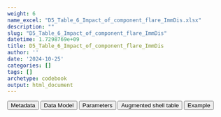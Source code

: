 ```yaml
---
weight: 6
name_excel: "D5_Table_6_Impact_of_component_flare_ImmDis.xlsx"
description: ""
slug: "D5_Table_6_Impact_of_component_flare_ImmDis"
datetime: 1.7298769e+09
title: D5_Table_6_Impact_of_component_flare_ImmDis
author: ''
date: '2024-10-25'
categories: []
tags: []
archetype: codebook
output: html_document
---
```


<script src="/rmarkdown-libs/core-js/shim.min.js"></script>
<script src="/rmarkdown-libs/react/react.min.js"></script>
<script src="/rmarkdown-libs/react/react-dom.min.js"></script>
<script src="/rmarkdown-libs/reactwidget/react-tools.umd.cjs"></script>
<script src="/rmarkdown-libs/htmlwidgets/htmlwidgets.js"></script>
<link href="/rmarkdown-libs/reactable/reactable.css" rel="stylesheet" />
<script src="/rmarkdown-libs/reactable-binding/reactable.js"></script>
<div class="tab">
<button class="tablinks" onclick="openCity(event, &#39;Metadata&#39;)" id="defaultOpen">Metadata</button>
<button class="tablinks" onclick="openCity(event, &#39;Data Model&#39;)">Data Model</button>
<button class="tablinks" onclick="openCity(event, &#39;Parameters&#39;)">Parameters</button>
<button class="tablinks" onclick="openCity(event, &#39;Augmented shell table&#39;)">Augmented shell table</button>
<button class="tablinks" onclick="openCity(event, &#39;Example&#39;)">Example</button>
</div>
<div id="Metadata" class="tabcontent">
<div id="htmlwidget-1" class="reactable html-widget" style="width:auto;height:600px;"></div>
<script type="application/json" data-for="htmlwidget-1">{"x":{"tag":{"name":"Reactable","attribs":{"data":{"metadata_name":["Name of the dataset","Content of the dataset","Unit of observation","Dataset where the list of UoOs is fully listed and with 1 record per UoO","How many observations per UoO","NxUoO","Variables capturing the UoO","Primary key","Parameters",null,null,null,null,null,null,null,null,null,null,null],"metadata_content":["D5_Table_9_Impact_of_component_flare_{ds}_{ImmDis}","Impact on the cumulative incidence of first flare of {ImmDis} of combining the building blocks in the algorithm","Algorithm entering the analysis",null,"1","1","Algorithm","Algorithm","ImmDis",null,null,null,null,null,null,null,null,null,null,null]},"columns":[{"id":"metadata_name","name":"metadata_name","type":"character"},{"id":"metadata_content","name":"metadata_content","type":"character"}],"sortable":false,"searchable":true,"pagination":false,"highlight":true,"bordered":true,"striped":true,"style":{"maxWidth":1800},"height":"600px","dataKey":"e83ff358bcde09060b9e55c54aea5ca8"},"children":[]},"class":"reactR_markup"},"evals":[],"jsHooks":[]}</script>
</div>
<div id="Data Model" class="tabcontent">
<div id="htmlwidget-2" class="reactable html-widget" style="width:auto;height:600px;"></div>
<script type="application/json" data-for="htmlwidget-2">{"x":{"tag":{"name":"Reactable","attribs":{"data":{"Varname":["Algorithms","N","Total in the component (left-hand OR right-hand)","Left-hand","Right-hand","Unique contribution of the left-hand component (left-hand AND NOT right-hand)","Both components (left-hand AND right-hand)","Unique contribution of the right-hand component (right-hand AND NOT left-hand)",null,null,null,null,null,null,null,null,null,null,null,null],"Description":["Ordering and names of the algorithm\r\nFrom 1 to 6: components of the flares, as listed in D4_component_dataset_{ImmDis}\r\nFrom 7 to 10: composites of the previous\r\nFrom 11 to 20: comparison between elements in 1-10","Number of persons identified by this algorithm","Total persons in this algorithm, per 1000 persons entering the follow -up in the cohort of {ImmDis}","If this is a comparison: total persons in the left-hand component of the comparison of this algorithm, per 1000 persons entering the follow -up in the cohort of {ImmDis}","If this is a comparison: total persons in the right-hand component of the comparison of this algorithm, per 1000 persons entering the follow -up in the cohort of {ImmDis}","If this is a comparison: total persons in the left-hand component of the comparison of this algorithm, except those that are in the overlap, per 1000 persons entering the follow -up in the cohort of {ImmDis}","If this is a comparison: total persons in the overlap between both components, per 1000 persons entering the follow -up in the cohort of {ImmDis}","If this is a comparison: total persons in the right-hand component of the comparison of this algorithm, except those that are in the overlap, per 1000 persons entering the follow -up in the cohort of {ImmDis}",null,null,null,null,null,null,null,null,null,null,null,null],"Format":[null,"character","float approximated to the 1stdecimal  digit","float approximated to the 1stdecimal  digit","float approximated to the 1stdecimal  digit","float approximated to the 1stdecimal  digit","float approximated to the 1stdecimal  digit","float approximated to the 1stdecimal  digit",null,null,null,null,null,null,null,null,null,null,null,null],"Vocabulary":["1: Diagnoses\r\n2: Medicines\r\n3: Procedures\r\n4: Emergency\r\n5: Hospitalization\r\n6: Flare\r\n7: Dia + flares (1 or 6)\r\n8: ER + H (4 or 5)\r\n9: Dia + flares + ER + H (7 or 8)\r\n10: Med + proc (2 or 3)\r\n11: Diagnosis vs flares (1 vs 6)\r\n12: ER vs H (4 vs 5)\r\n13: (Dia + flares) vs medicines (7 vs 2)\r\n14: (Dia + flares) vs procedures (7 vs 3)\r\n15: (ER + H) vs medicines (8 vs 2)\r\n16: (ER + H) vs procedures (8 vs 3)\r\n17: (Dia + flares) vs (ER + H) (7 vs 8)\r\n18: (Dia + flares + ER + H) vs medicines (9 vs 2)\r\n19: (Dia + flares + ER + H) vs procedures (9 vs 3)\r\n20: (Dia + flares + ER + H) vs (med + proc)  (9 vs 10)\r\n",null,null,null,null,null,null,null,null,null,null,null,null,null,null,null,null,null,null,null],"Description / Notes":["for ordering >= 10 this is a comparison between a left-hand component (the algorithm described before the word 'vs') and a right-hand component  (the algorithm described after the word 'vs')","This is masked as '< 5' if they are >0 and < 5",null,"this makes sense only if there is a comparison, therefore if ordering >= 10\\","this makes sense only if there is a comparison, therefore if ordering >= 10\\","this makes sense only if there is a comparison, therefore if ordering >= 10\\","this makes sense only if there is a comparison, therefore if ordering >= 10\\","this makes sense only if there is a comparison, therefore if ordering >= 10\\",null,null,null,null,null,null,null,null,null,null,null,null],"Parameters":["ImmDis","ImmDis","ImmDis","ImmDis","ImmDis","ImmDis","ImmDis","ImmDis",null,null,null,null,null,null,null,null,null,null,null,null],"Source tables and variables":[null,null,"D4_component_dataset_{ImmDis}/N",null,null,null,null,null,null,null,null,null,null,null,null,null,null,null,null,null],"Retrieved":[null,null,null,null,null,null,null,null,null,null,null,null,null,null,null,null,null,null,null,null],"Calculated":[null,null,"yes","yes","yes","yes","yes","yes",null,null,null,null,null,null,null,null,null,null,null,null],"Algorithm_id":[null,null,null,null,null,null,null,null,null,null,null,null,null,null,null,null,null,null,null,null],"Rule":[null,"sum up all the numbers in the column D4_component_dataset_{ImmDis}/N corresponding to rows where is_flare_XXX == 1 for all building blocks XXX that belong to this algortihm","1000*Total in the component (left-hand OR right-hand)/sum of all N in D4_component_dataset_{ImmDis}/N","1000*(sum up all the numbers in the column D4_component_dataset_{ImmDis}/N corresponding to rows where is_flare_XXX == 1 for all building blocks XXX that belong to the left hand component of this algorithm)sum of all N in D4_component_dataset_{ImmDis}/N","1000*(sum up all the numbers in the column D4_component_dataset_{ImmDis}/N corresponding to rows where is_flare_XXX == 1 for all building blocks XXX that belong to the right hand component of this algorithm)/sum of all N in D4_component_dataset_{ImmDis}/N","1000*(sum up all the numbers in the column D4_component_dataset_{ImmDis}/N corresponding to rows where is_flare_XXX == 1 for all building blocks XXX that belong to the left- hand component of this algorithm, but not to the right-hand component)/sum of all N in D4_component_dataset_{ImmDis}/N","1000*(sum up all the numbers in the column D4_component_dataset_{ImmDis}/N corresponding to rows where is_flare_XXX == 1 for all building blocks XXX that belong to BOTH the left- hand and the right-hand components of this algorithm)/sum of all N in D4_component_dataset_{ImmDis}/N","1000*(sum up all the numbers in the column D4_component_dataset_{ImmDis}/N corresponding to rows where is_flare_XXX == 1 for all building blocks XXX that belong to the right-hand component of this algorithm, but not to the left-hand component)/sum of all N in D4_component_dataset_{ImmDis}/N",null,null,null,null,null,null,null,null,null,null,null,null]},"columns":[{"id":"Varname","name":"Varname","type":"character"},{"id":"Description","name":"Description","type":"character"},{"id":"Format","name":"Format","type":"character"},{"id":"Vocabulary","name":"Vocabulary","type":"character"},{"id":"Description / Notes","name":"Description / Notes","type":"character"},{"id":"Parameters","name":"Parameters","type":"character"},{"id":"Source tables and variables","name":"Source tables and variables","type":"character"},{"id":"Retrieved","name":"Retrieved","type":"logical"},{"id":"Calculated","name":"Calculated","type":"character"},{"id":"Algorithm_id","name":"Algorithm_id","type":"logical"},{"id":"Rule","name":"Rule","type":"character"}],"sortable":false,"searchable":true,"pagination":false,"highlight":true,"bordered":true,"striped":true,"style":{"maxWidth":1800},"height":"600px","dataKey":"44405275c354132e6e79917c2c185185"},"children":[]},"class":"reactR_markup"},"evals":[],"jsHooks":[]}</script>
</div>
<div id="Parameters" class="tabcontent">
<div id="htmlwidget-3" class="reactable html-widget" style="width:auto;height:600px;"></div>
<script type="application/json" data-for="htmlwidget-3">{"x":{"tag":{"name":"Reactable","attribs":{"data":{"parameter":["ImmDis","ImmDis","ImmDis","ImmDis","ImmDis","ImmDis","ImmDis","ImmDis","ImmDis","ImmDis","ds","ds","ds","ds","ds","ds","ds","ds","ds","ds"],"value":["E_GRAVES_AESI","Im_HASHIMOTO_AESI","V_PAN_AESI","M_ARTRHEU_AESI","M_ARTPSORIATIC_AESI","N_DEMYELMS_AESI","SK_ERYTHEMANODOSUM_AESI","Im_SLE_AESI","D_ULCERATIVECOLITIS_AESI","D_HEPATITISAUTOIMMUNE_AESI","BIFAP","SIDIAP","VID","EPICHRON","PEDIANET","DNR","NNR","FHR","SNDS","CPRD"],"label":["Graves","Hashimoto","Polyarteritis nodose","Rheumatoid arthritis","Psoriatic arthritis","Multiple sclerosis","Erythema nodosum","SLE","Ulcerative colitis","Autoimmune hepatitis",null,null,null,null,null,null,null,null,null,null],"parameter_in_program":["immune_diseases_in_the_study","immune_diseases_in_the_study","immune_diseases_in_the_study","immune_diseases_in_the_study","immune_diseases_in_the_study","immune_diseases_in_the_study","immune_diseases_in_the_study","immune_diseases_in_the_study","immune_diseases_in_the_study","immune_diseases_in_the_study",null,null,null,null,null,null,null,null,null,null],"set_in_step":[null,null,null,null,null,null,null,null,null,null,null,null,null,null,null,null,null,null,null,null],"notes":[null,null,null,null,null,null,null,null,null,null,null,null,null,null,null,null,null,null,null,null]},"columns":[{"id":"parameter","name":"parameter","type":"character"},{"id":"value","name":"value","type":"character"},{"id":"label","name":"label","type":"character"},{"id":"parameter_in_program","name":"parameter_in_program","type":"character"},{"id":"set_in_step","name":"set_in_step","type":"logical"},{"id":"notes","name":"notes","type":"logical"}],"sortable":false,"searchable":true,"pagination":false,"highlight":true,"bordered":true,"striped":true,"style":{"maxWidth":1800},"height":"600px","dataKey":"b91652d57bed09fdd744be2a56d456f6"},"children":[]},"class":"reactR_markup"},"evals":[],"jsHooks":[]}</script>
</div>
<div id="Augmented shell table" class="tabcontent">
<div id="htmlwidget-4" class="reactable html-widget" style="width:auto;height:600px;"></div>
<script type="application/json" data-for="htmlwidget-4">{"x":{"tag":{"name":"Reactable","attribs":{"data":{"...1":["Algorithms",null,null,"1: Diagnoses","2: Medicines","3: Procedures","4: Emergency","5: Hospitalization","6: Flare","7: Dia + flares (1 or 6)","8: ER + H (4 or 5)","9: Dia + flares + ER + H (7 or 8)","10: Med + proc (2 or 3)","11: Diagnosis vs flares (1 vs 6)","12: ER vs H (4 vs 5)","13: (Dia + flares) vs medicines (7 vs 2)","14: (Dia + flares) vs procedures (7 vs 3)","15: (ER + H) vs medicines (8 vs 2)","16: (ER + H) vs procedures (8 vs 3)","17: (Dia + flares) vs (ER + H) (7 vs 8)"],"Cumulative incidence per 1,000 persons in one year1 ":["Left-hand OR  ","right-hand ","(Total) ",null,null,null,null,null,null,null,null,null,null,null,null,null,null,null,null,null],"...3":["Left-hand ","only ",null,null,null,null,null,null,null,null,null,null,null,null,null,null,null,null,null,null],"...4":["Right-hand ","only ",null,null,null,null,null,null,null,null,null,null,null,null,null,null,null,null,null,null],"...5":["Left-hand AND ","Right-hand ","(overlap) ",null,null,null,null,null,null,null,null,null,null,null,null,null,null,null,null,null],"...6":["Left-hand AND NOT ","Right-hand ","(Left-hand unique contribution) ",null,null,null,null,null,null,null,null,null,null,null,null,null,null,null,null,null],"...7":["Right-hand AND NOT ","Left-hand ","(Right-hand unique contribution) ",null,null,null,null,null,null,null,null,null,null,null,null,null,null,null,null,null]},"columns":[{"id":"...1","name":"...1","type":"character"},{"id":"Cumulative incidence per 1,000 persons in one year1 ","name":"Cumulative incidence per 1,000 persons in one year1 ","type":"character"},{"id":"...3","name":"...3","type":"character"},{"id":"...4","name":"...4","type":"character"},{"id":"...5","name":"...5","type":"character"},{"id":"...6","name":"...6","type":"character"},{"id":"...7","name":"...7","type":"character"}],"sortable":false,"searchable":true,"pagination":false,"highlight":true,"bordered":true,"striped":true,"style":{"maxWidth":1800},"height":"600px","dataKey":"f1e2cef184c48724f4556e14de0eb2bc"},"children":[]},"class":"reactR_markup"},"evals":[],"jsHooks":[]}</script>
</div>
<div id="Example" class="tabcontent">
<div id="htmlwidget-5" class="reactable html-widget" style="width:auto;height:600px;"></div>
<script type="application/json" data-for="htmlwidget-5">{"x":{"tag":{"name":"Reactable","attribs":{"data":{"Algorithm":["1: Diagnoses","2: Medicines","3: Procedures","4: Emergency","5: Hospitalization","6: Flare","7: Dia + flares (1 or 6)","8: ER + H (4 or 5)","9: Dia + flares + ER + H (7 or 8)","10: Med + proc (2 or 3)","11: Diagnosis vs flares (1 vs 6)","12: ER vs H (4 vs 5)","13: (Dia + flares) vs medicines (7 vs 2)","14: (Dia + flares) vs procedures (7 vs 3)","15: (ER + H) vs medicines (8 vs 2)","16: (ER + H) vs procedures (8 vs 3)","17: (Dia + flares) vs (ER + H) (7 vs 8)","18: (Dia + flares + ER + H) vs medicines (9 vs 2)","19: (Dia + flares + ER + H) vs procedures (9 vs 3)","20: (Dia + flares + ER + H) vs (med + proc)  (9 vs 10)"],"N":["717","348","138","178","160","< 5","720","320","982","465","720","320","1027","845","582","431","982","1211","1087","1315"],"Total in the algorithm (left-hand OR right-hand)":["52.1","25.3","10","12.9","11.6","0.3","52.3","23.2","71.3","33.8","52.3","23.2","74.6","61.4","42.3","31.3","71.3","87.9","78.9","95.5"],"Left-hand":[null,null,null,null,null,null,null,null,null,null,"52.1","12.9","52.3","52.2","23.2","23.3","52.3","71.3","71.3","71.3"],"Right-hand":[null,null,null,null,null,null,null,null,null,null,"0.3","11.6","25.3","10","25.2","10.1","23.2","25.2","10","33.8"],"Unique contribution of the left-hand component (left-hand AND NOT right-hand)":[null,null,null,null,null,null,null,null,null,null,"52","11.6","49.3","51.3","17","21.3","48.1","62.7","68.9","61.7"],"Both components (left-hand AND right-hand)":[null,null,null,null,null,null,null,null,null,null,"0.1","1.3","3","0.9","6.2","2","4.2","8.6","2.4","9.6"],"Unique contribution of the right-hand component (right-hand AND NOT left-hand)":[null,null,null,null,null,null,null,null,null,null,"0.2","10.3","22.3","9.1","19","8.1","19","16.6","7.6","24.2"]},"columns":[{"id":"Algorithm","name":"Algorithm","type":"character"},{"id":"N","name":"N","type":"character"},{"id":"Total in the algorithm (left-hand OR right-hand)","name":"Total in the algorithm (left-hand OR right-hand)","type":"character"},{"id":"Left-hand","name":"Left-hand","type":"character"},{"id":"Right-hand","name":"Right-hand","type":"character"},{"id":"Unique contribution of the left-hand component (left-hand AND NOT right-hand)","name":"Unique contribution of the left-hand component (left-hand AND NOT right-hand)","type":"character"},{"id":"Both components (left-hand AND right-hand)","name":"Both components (left-hand AND right-hand)","type":"character"},{"id":"Unique contribution of the right-hand component (right-hand AND NOT left-hand)","name":"Unique contribution of the right-hand component (right-hand AND NOT left-hand)","type":"character"}],"sortable":false,"searchable":true,"pagination":false,"highlight":true,"bordered":true,"striped":true,"style":{"maxWidth":1800},"height":"600px","dataKey":"7430812952891b9f1e3d96717373c7f0"},"children":[]},"class":"reactR_markup"},"evals":[],"jsHooks":[]}</script>
</div>
